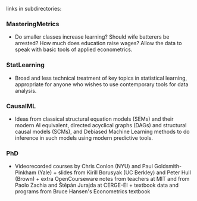 links in subdirectories:

### MasteringMetrics 
- Do smaller classes increase learning? Should wife batterers be arrested? How much does education raise wages?  Allow the data to speak with basic tools of applied econometrics.

### StatLearning 
- Broad and less technical treatment of key topics in statistical learning, appropriate for anyone who wishes to use contemporary tools for data analysis.

### CausalML
- Ideas from classical structural equation models (SEMs) and their modern AI equivalent, directed acyclical graphs (DAGs) and structural causal models (SCMs), and Debiased Machine Learning methods to do inference in such models using modern predictive tools.

### PhD
- Videorecorded courses by Chris Conlon (NYU) and Paul Goldsmith-Pinkham (Yale) + slides from Kirill Borusyak (UC Berkley) and Peter Hull (Brown) + extra OpenCourseware notes from teachers at MIT and from Paolo Zachia and Štěpán Jurajda at CERGE-EI +  textbook data and programs from Bruce Hansen's Econometrics textbook
